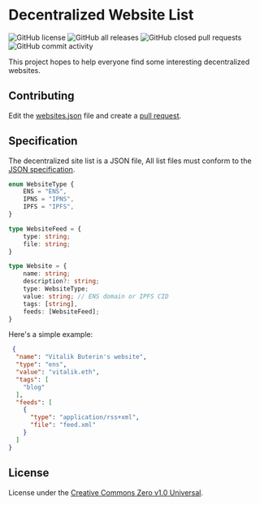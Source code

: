 # Decentralized Website List

![GitHub license](https://img.shields.io/github/license/NaturalSelectionLabs/decentralized-website-list?style=flat-square)
![GitHub all releases](https://img.shields.io/github/downloads/NaturalSelectionLabs/decentralized-website-list/total?style=flat-square)
![GitHub closed pull requests](https://img.shields.io/github/issues-pr-closed/NaturalSelectionLabs/decentralized-website-list?style=flat-square)
![GitHub commit activity](https://img.shields.io/github/commit-activity/m/NaturalSelectionLabs/decentralized-website-list?style=flat-square)

This project hopes to help everyone find some interesting decentralized websites.

## Contributing

Edit the [websites.json](https://github.com/NaturalSelectionLabs/decentralized-website-list/edit/main/lists/websites.json) file and create a [pull request](https://github.com/NaturalSelectionLabs/decentralized-website-list/pulls).

## Specification

The decentralized site list is a JSON file, All list files must conform to the [JSON specification](https://www.json.org/json-en.html).

```typescript
enum WebsiteType {
    ENS = "ENS",
    IPNS = "IPNS",
    IPFS = "IPFS",
}

type WebsiteFeed = {
    type: string;
    file: string;
}

type Website = {
    name: string;
    description?: string;
    type: WebsiteType;
    value: string; // ENS domain or IPFS CID
    tags: [string],
    feeds: [WebsiteFeed];
}
```

Here's a simple example:

```json
 {
  "name": "Vitalik Buterin's website",
  "type": "ens",
  "value": "vitalik.eth",
  "tags": [
    "blog"
  ],
  "feeds": [
    {
      "type": "application/rss+xml",
      "file": "feed.xml"
    }
  ]
}
```

## License

License under the [Creative Commons Zero v1.0 Universal](LICENSE).

